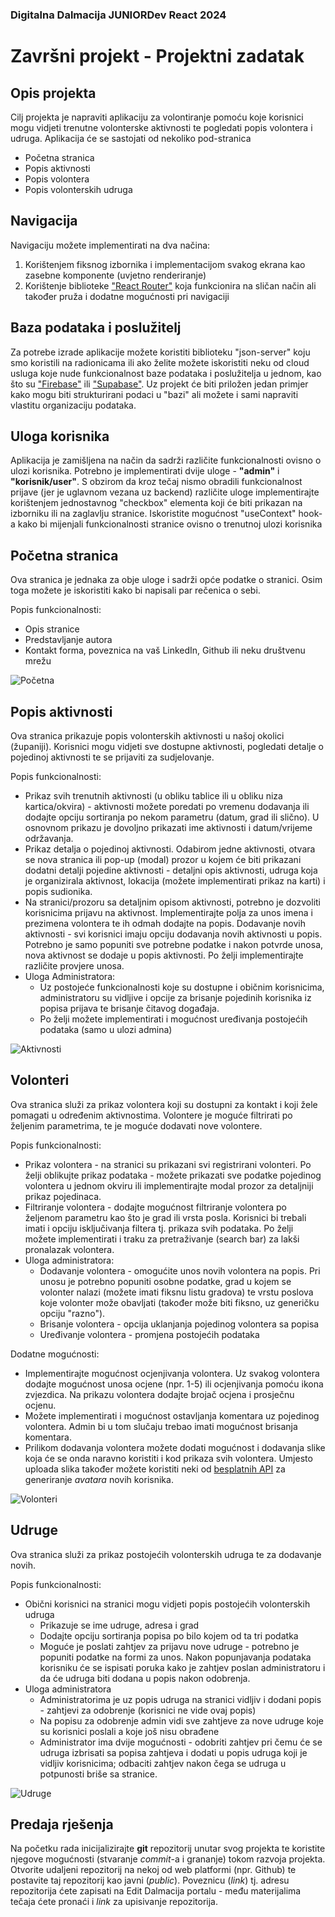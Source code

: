 ### Digitalna Dalmacija JUNIORDev React 2024

# Završni projekt - Projektni zadatak

## Opis projekta

Cilj projekta je napraviti aplikaciju za volontiranje pomoću koje korisnici mogu vidjeti trenutne volonterske aktivnosti te pogledati popis volontera i udruga. Aplikacija će se sastojati od nekoliko pod-stranica

- Početna stranica
- Popis aktivnosti
- Popis volontera
- Popis volonterskih udruga

## Navigacija

Navigaciju možete implementirati na dva načina:

1. Korištenjem fiksnog izbornika i implementacijom svakog ekrana kao zasebne komponente (uvjetno renderiranje)
2. Korištenje biblioteke ["React Router"](https://reactrouter.com/en/main/start/tutorial) koja funkcionira na sličan način ali također pruža i dodatne mogućnosti pri navigaciji

## Baza podataka i poslužitelj

Za potrebe izrade aplikacije možete koristiti biblioteku "json-server" koju smo koristili na radionicama ili ako želite možete iskoristiti neku od cloud usluga koje nude funkcionalnost baze podataka i poslužitelja u jednom, kao što su ["Firebase"](https://firebase.google.com/) ili ["Supabase"](https://supabase.com/). Uz projekt će biti priložen jedan primjer kako mogu biti strukturirani podaci u "bazi" ali možete i sami napraviti vlastitu organizaciju podataka.

## Uloga korisnika

Aplikacija je zamišljena na način da sadrži različite funkcionalnosti ovisno o ulozi korisnika. Potrebno je implementirati dvije uloge - **"admin"** i **"korisnik/user"**. S obzirom da kroz tečaj nismo obradili funkcionalnost prijave (jer je uglavnom vezana uz backend) različite uloge implementirajte korištenjem jednostavnog "checkbox" elementa koji će biti prikazan na izborniku ili na zaglavlju stranice. Iskoristite mogućnost "useContext" hook-a kako bi mijenjali funkcionalnosti stranice ovisno o trenutnoj ulozi korisnika

## Početna stranica

Ova stranica je jednaka za obje uloge i sadrži opće podatke o stranici. Osim toga možete je iskoristiti kako bi napisali par rečenica o sebi.

Popis funkcionalnosti:

- Opis stranice
- Predstavljanje autora
- Kontakt forma, poveznica na vaš LinkedIn, Github ili neku društvenu mrežu

![Početna](https://github.com/anamarijapapic/JUNIORDev-React-Volunteeraj/assets/92815435/3c34ebdb-134f-4df6-95b4-713959f89b2c)

## Popis aktivnosti

Ova stranica prikazuje popis volonterskih aktivnosti u našoj okolici (županiji). Korisnici mogu vidjeti sve dostupne aktivnosti, pogledati detalje o pojedinoj aktivnosti te se prijaviti za sudjelovanje.

Popis funkcionalnosti:

- Prikaz svih trenutnih aktivnosti (u obliku tablice ili u obliku niza kartica/okvira) - aktivnosti možete poredati po vremenu dodavanja ili dodajte opciju sortiranja po nekom parametru (datum, grad ili slično). U osnovnom prikazu je dovoljno prikazati ime aktivnosti i datum/vrijeme održavanja.
- Prikaz detalja o pojedinoj aktivnosti. Odabirom jedne aktivnosti, otvara se nova stranica ili pop-up (modal) prozor u kojem će biti prikazani dodatni detalji pojedine aktivnosti - detaljni opis aktivnosti, udruga koja je organizirala aktivnost, lokacija (možete implementirati prikaz na karti) i popis sudionika.
- Na stranici/prozoru sa detaljnim opisom aktivnosti, potrebno je dozvoliti korisnicima prijavu na aktivnost. Implementirajte polja za unos imena i prezimena volontera te ih odmah dodajte na popis. Dodavanje novih aktivnosti - svi korisnici imaju opciju dodavanja novih aktivnosti u popis. Potrebno je samo popuniti sve potrebne podatke i nakon potvrde unosa, nova aktivnost se dodaje u popis aktivnosti. Po želji implementirajte različite provjere unosa.
- Uloga Administratora:
  - Uz postojeće funkcionalnosti koje su dostupne i običnim korisnicima, administratoru su vidljive i opcije za brisanje pojedinih korisnika iz popisa prijava te brisanje čitavog događaja.
  - Po želji možete implementirati i mogućnost uređivanja postojećih podataka (samo u ulozi admina)

![Aktivnosti](https://github.com/anamarijapapic/JUNIORDev-React-Volunteeraj/assets/92815435/3f5af3fe-1d56-43a9-9e34-aa423512f123)

## Volonteri

Ova stranica služi za prikaz volontera koji su dostupni za kontakt i koji žele pomagati u određenim aktivnostima. Volontere je moguće filtrirati po željenim parametrima, te je moguće dodavati nove volontere.

Popis funkcionalnosti:

- Prikaz volontera - na stranici su prikazani svi registrirani volonteri. Po želji oblikujte prikaz podataka - možete prikazati sve podatke pojedinog volontera u jednom okviru ili implementirajte modal prozor za detaljniji prikaz pojedinaca.
- Filtriranje volontera - dodajte mogućnost filtriranje volontera po željenom parametru kao što je grad ili vrsta posla. Korisnici bi trebali imati i opciju isključivanja filtera tj. prikaza svih podataka. Po želji možete implementirati i traku za pretraživanje (search bar) za lakši pronalazak volontera.
- Uloga administratora:
  - Dodavanje volontera - omogućite unos novih volontera na popis. Pri unosu je potrebno popuniti osobne podatke, grad u kojem se volonter nalazi (možete imati fiksnu listu gradova) te vrstu poslova koje volonter može obavljati (također može biti fiksno, uz generičku opciju "razno").
  - Brisanje volontera - opcija uklanjanja pojedinog volontera sa popisa
  - Uređivanje volontera - promjena postojećih podataka

Dodatne mogućnosti:

- Implementirajte mogućnost ocjenjivanja volontera. Uz svakog volontera dodajte mogućnost unosa ocjene (npr. 1-5) ili ocjenjivanja pomoću ikona zvjezdica. Na prikazu volontera dodajte brojač ocjena i prosječnu ocjenu.
- Možete implementirati i mogućnost ostavljanja komentara uz pojedinog volontera. Admin bi u tom slučaju trebao imati mogućnost brisanja komentara.
- Prilikom dodavanja volontera možete dodati mogućnost i dodavanja slike koja će se onda naravno koristiti i kod prikaza svih volontera. Umjesto uploada slika također možete koristiti neki od [besplatnih API](https://www.stefanjudis.com/blog/apis-to-generate-random-user-avatars/) za generiranje *avatara* novih korisnika.

![Volonteri](https://github.com/anamarijapapic/JUNIORDev-React-Volunteeraj/assets/92815435/ab1e3da7-10ac-4c09-bb97-a61475c999ee)

## Udruge

Ova stranica služi za prikaz postojećih volonterskih udruga te za dodavanje novih.

Popis funkcionalnosti:

- Obični korisnici na stranici mogu vidjeti popis postojećih volonterskih udruga
  - Prikazuje se ime udruge, adresa i grad
  - Dodajte opciju sortiranja popisa po bilo kojem od ta tri podatka
  - Moguće je poslati zahtjev za prijavu nove udruge - potrebno je popuniti podatke na formi za unos. Nakon popunjavanja podataka korisniku će se ispisati poruka kako je zahtjev poslan administratoru i da će udruga biti dodana u popis nakon odobrenja.
- Uloga administratora
  - Administratorima je uz popis udruga na stranici vidljiv i dodani popis - zahtjevi za odobrenje (korisnici ne vide ovaj popis)
  - Na popisu za odobrenje admin vidi sve zahtjeve za nove udruge koje su korisnici poslali a koje još nisu obrađene
  - Administrator ima dvije mogućnosti - odobriti zahtjev pri čemu će se udruga izbrisati sa popisa zahtjeva i dodati u popis udruga koji je vidljiv korisnicima; odbaciti zahtjev nakon čega se udruga u potpunosti briše sa stranice.

![Udruge](https://github.com/anamarijapapic/JUNIORDev-React-Volunteeraj/assets/92815435/7809dc71-b1b7-4913-8f27-e5c566524a32)

## Predaja rješenja

Na početku rada inicijalizirajte **git** repozitorij unutar svog projekta te koristite njegove mogućnosti (stvaranje *commit*-a i grananje) tokom razvoja projekta. Otvorite udaljeni repozitorij na nekoj od web platformi (npr. Github) te postavite taj repozitorij kao javni (*public*). Poveznicu (*link*) tj. adresu repozitorija ćete zapisati na Edit Dalmacija portalu - među materijalima tečaja ćete pronaći i *link* za upisivanje repozitorija.
